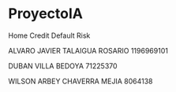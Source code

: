 # ProyectoIA


Home Credit Default Risk

ALVARO JAVIER TALAIGUA ROSARIO 
1196969101

DUBAN VILLA BEDOYA
71225370

WILSON ARBEY CHAVERRA MEJIA
8064138
